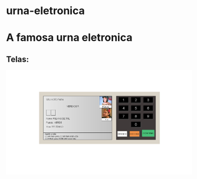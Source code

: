 ﻿# urna-eletronica
 

<h1>A famosa urna eletronica</h1> 


## Telas: 

![apresentação](https://github.com/Alexandre-Paulo-Silva/urna-eletronica/blob/main/urna.png)
